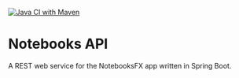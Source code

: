 [![Java CI with Maven](https://github.com/amal-stack/notebooks-api/actions/workflows/maven.yml/badge.svg)](https://github.com/amal-stack/notebooks-api/actions/workflows/maven.yml)
# Notebooks API
A REST web service for the NotebooksFX app written in Spring Boot.
